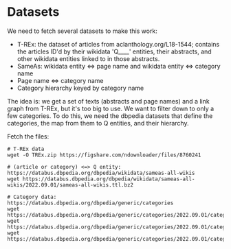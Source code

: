 # Datasets

We need to fetch several datasets to make this work:
* T-REx: the dataset of articles from aclanthology.org/L18-1544; contains the
  articles ID'd by their wikidata 'Q____' entities, their abstracts, and other
  wikidata entities linked to in those abstracts.
* SameAs: wikidata entity <=> page name and wikidata entity <=> category name
* Page name <=> category name
* Category hierarchy keyed by category name

The idea is: we get a set of texts (abstracts and page names) and a link graph
from T-REx, but it's too big to use. We want to filter down to only a few
categories. To do this, we need the dbpedia datasets that define the categories,
the map from them to Q entities, and their hierarchy.

Fetch the files:
```
# T-REx data
wget -O TREx.zip https://figshare.com/ndownloader/files/8760241

# (article or category) <=> Q entity: https://databus.dbpedia.org/dbpedia/wikidata/sameas-all-wikis
wget https://databus.dbpedia.org/dbpedia/wikidata/sameas-all-wikis/2022.09.01/sameas-all-wikis.ttl.bz2

# Category data: https://databus.dbpedia.org/dbpedia/generic/categories
wget https://databus.dbpedia.org/dbpedia/generic/categories/2022.09.01/categories_lang=en_skos.ttl.bz2
wget https://databus.dbpedia.org/dbpedia/generic/categories/2022.09.01/categories_lang=en_labels.ttl.bz2
wget https://databus.dbpedia.org/dbpedia/generic/categories/2022.09.01/categories_lang=en_articles.ttl.bz2
```

